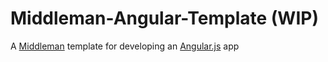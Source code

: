# Middleman-Angular-Template (WIP)

A [Middleman](http://middlemanapp.com) template for developing an [Angular.js](http://angularjs.org) app
